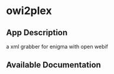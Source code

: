 # owi2plex

## App Description

a xml grabber for enigma with open webif

## Available Documentation

